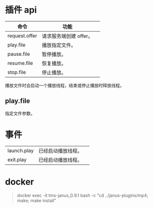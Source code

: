 # 插件 api

| 命令          | 功能                   |     |
| ------------- | ---------------------- | --- |
| request.offer | 请求服务端创建 offer。 |     |
| play.file     | 播放指定文件。         |     |
| pause.file    | 暂停播放。             |     |
| resume.file   | 恢复播放。             |     |
| stop.file     | 停止播放。             |     |

播放文件时会启动一个播放线程，结束或停止播放时释放线程。

## play.file

指定文件参数。

# 事件

|             |                    |     |
| ----------- | ------------------ | --- |
| launch.play | 已经启动播放线程。 |     |
| exit.play   | 已经启动播放线程。 |     |

# docker

> docker exec -it tms-janus_0.9.1 bash -c "cd ../janus-plugins/mp4; make; make install"

